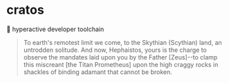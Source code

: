 # cratos
🌋 hyperactive developer toolchain

> To earth's remotest limit we come, to the Skythian (Scythian) land, an untrodden solitude. And now, Hephaistos, yours is the charge to observe the mandates laid upon you by the Father [Zeus]--to clamp this miscreant [the Titan Prometheus] upon the high craggy rocks in shackles of binding adamant that cannot be broken.
